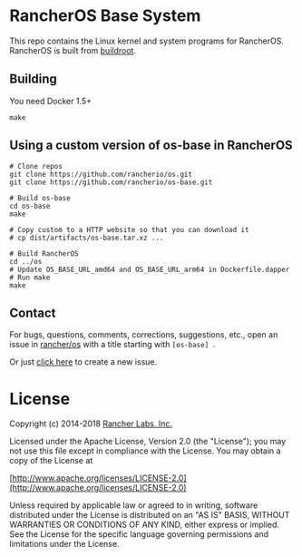 # RancherOS Base System

This repo contains the Linux kernel and system programs for RancherOS.  RancherOS is built from [buildroot](https://buildroot.org/).

## Building

You need Docker 1.5+

    make

## Using a custom version of os-base in RancherOS

```
# Clone repos
git clone https://github.com/rancherio/os.git
git clone https://github.com/rancherio/os-base.git

# Build os-base
cd os-base
make

# Copy custom to a HTTP website so that you can download it
# cp dist/artifacts/os-base.tar.xz ...

# Build RancherOS
cd ../os
# Update OS_BASE_URL_amd64 and OS_BASE_URL_arm64 in Dockerfile.dapper
# Run make
make
```
## Contact
For bugs, questions, comments, corrections, suggestions, etc., open an issue in
 [rancher/os](//github.com/rancher/os/issues) with a title starting with `[os-base] `.

Or just [click here](//github.com/rancher/os/issues/new?title=%5Bos-base%5D%20) to create a new issue.


# License
Copyright (c) 2014-2018 [Rancher Labs, Inc.](http://rancher.com)

Licensed under the Apache License, Version 2.0 (the "License");
you may not use this file except in compliance with the License.
You may obtain a copy of the License at

[http://www.apache.org/licenses/LICENSE-2.0](http://www.apache.org/licenses/LICENSE-2.0)

Unless required by applicable law or agreed to in writing, software
distributed under the License is distributed on an "AS IS" BASIS,
WITHOUT WARRANTIES OR CONDITIONS OF ANY KIND, either express or implied.
See the License for the specific language governing permissions and
limitations under the License.

